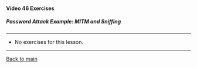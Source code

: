 #### Video 46 Exercises

##### Password Attack Example: MITM and Sniffing

---

- No exercises for this lesson.

---

[Back to main](https://github.com/rot0xd/CBTNuggets/blob/master/CEHv9/README.md)

